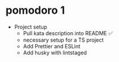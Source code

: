 # pomodoro 1
- Project setup
  - Pull kata description into README ✅
  - necessary setup for a TS project 
  - Add Prettier and ESLint
  - Add husky with lintstaged
